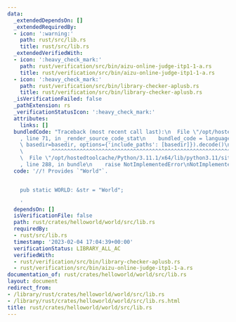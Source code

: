 ```yaml
---
data:
  _extendedDependsOn: []
  _extendedRequiredBy:
  - icon: ':warning:'
    path: rust/src/lib.rs
    title: rust/src/lib.rs
  _extendedVerifiedWith:
  - icon: ':heavy_check_mark:'
    path: rust/verification/src/bin/aizu-online-judge-itp1-1-a.rs
    title: rust/verification/src/bin/aizu-online-judge-itp1-1-a.rs
  - icon: ':heavy_check_mark:'
    path: rust/verification/src/bin/library-checker-aplusb.rs
    title: rust/verification/src/bin/library-checker-aplusb.rs
  _isVerificationFailed: false
  _pathExtension: rs
  _verificationStatusIcon: ':heavy_check_mark:'
  attributes:
    links: []
  bundledCode: "Traceback (most recent call last):\n  File \"/opt/hostedtoolcache/Python/3.11.1/x64/lib/python3.11/site-packages/onlinejudge_verify/documentation/build.py\"\
    , line 71, in _render_source_code_stat\n    bundled_code = language.bundle(stat.path,\
    \ basedir=basedir, options={'include_paths': [basedir]}).decode()\n          \
    \         ^^^^^^^^^^^^^^^^^^^^^^^^^^^^^^^^^^^^^^^^^^^^^^^^^^^^^^^^^^^^^^^^^^^^^^^^^^^^^^^^^\n\
    \  File \"/opt/hostedtoolcache/Python/3.11.1/x64/lib/python3.11/site-packages/onlinejudge_verify/languages/rust.py\"\
    , line 288, in bundle\n    raise NotImplementedError\nNotImplementedError\n"
  code: '//! Provides `"World"`.


    pub static WORLD: &str = "World";

    '
  dependsOn: []
  isVerificationFile: false
  path: rust/crates/helloworld/world/src/lib.rs
  requiredBy:
  - rust/src/lib.rs
  timestamp: '2023-02-04 17:04:39+00:00'
  verificationStatus: LIBRARY_ALL_AC
  verifiedWith:
  - rust/verification/src/bin/library-checker-aplusb.rs
  - rust/verification/src/bin/aizu-online-judge-itp1-1-a.rs
documentation_of: rust/crates/helloworld/world/src/lib.rs
layout: document
redirect_from:
- /library/rust/crates/helloworld/world/src/lib.rs
- /library/rust/crates/helloworld/world/src/lib.rs.html
title: rust/crates/helloworld/world/src/lib.rs
---
```

